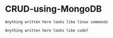 # CRUD-using-MongoDB

```
Anything written here looks like linux commands 
```

````
Anything written here looks like code? 
````